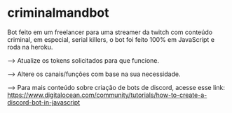# criminalmandbot

Bot feito em um freelancer para uma streamer da twitch com conteúdo criminal, em especial, serial killers, o bot foi feito 100% em JavaScript e roda na heroku.

--> Atualize os tokens solicitados para que funcione.

--> Altere os canais/funções com base na sua necessidade.

--> Para mais conteúdo sobre criação de bots de discord, acesse esse link:
  https://www.digitalocean.com/community/tutorials/how-to-create-a-discord-bot-in-javascript
